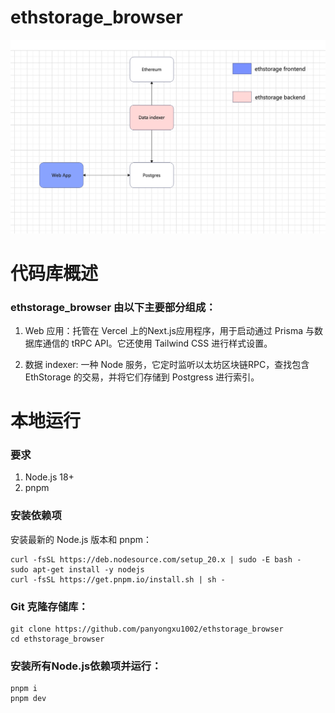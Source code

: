 # ethstorage_browser
![alt text](./asset/image.png)

# 代码库概述

### ethstorage_browser 由以下主要部分组成：

1. Web 应用：托管在 Vercel 上的Next.js应用程序，用于启动通过 Prisma 与数据库通信的 tRPC API。它还使用 Tailwind CSS 进行样式设置。

2.  数据 indexer: 一种 Node 服务，它定时监听以太坊区块链RPC，查找包含 EthStorage 的交易，并将它们存储到 Postgress 进行索引。


# 本地运行

### 要求
1. Node.js 18+
2. pnpm

### 安装依赖项

安装最新的 Node.js 版本和 pnpm：

```
curl -fsSL https://deb.nodesource.com/setup_20.x | sudo -E bash -
sudo apt-get install -y nodejs
curl -fsSL https://get.pnpm.io/install.sh | sh -
```

### Git 克隆存储库：

```
git clone https://github.com/panyongxu1002/ethstorage_browser
cd ethstorage_browser
```

### 安装所有Node.js依赖项并运行：

```
pnpm i
pnpm dev
```